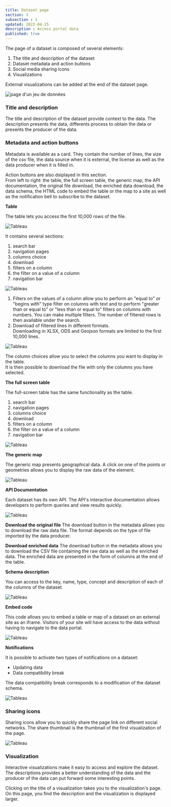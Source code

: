 ```yaml
---
title: Dataset page
section: 3
subsection : 1
updated: 2022-04-25
description : Access portal data
published: true
---
```


The page of a dataset is composed of several elements:
1. The title and description of the dataset
2. Dataset metadata and action buttons
3. Social media sharing icons
4. Visualizations

External visualizations can be added at the end of the dataset page.

![page d'un jeu de données](./images/user-guide-frontoffice/datasetpage.png)

### Title and description
The title and description of the dataset provide context to the data. The description presents the data, differents process to obtain the data or presents the producer of the data.

### Metadata and action buttons

Metadata is available as a card. They contain the number of lines, the size of the csv file, the data source when it is external, the license as well as the data producer when it is filled in.

Action buttons are also dsiplayed in this section.  
From left to right: the table, the full screen table, the generic map, the API documentation, the original file download, the enriched data download, the data schema, the HTML code to embed the table or the map to a site as well as the notification bell to subscribe to the dataset.

**Table**

The table lets you access the first 10,000 rows of the file.

![Tableau](./images/user-guide-frontoffice/tableau-1.png)

It contains several sections:
1. search bar  
2. navigation pages  
3. columns choice  
4. download  
5. filters on a column  
6. the filter on a value of a column  
7. navigation bar


![Tableau](./images/user-guide-frontoffice/tableau-2.png)

1. Filters on the values ​​of a column allow you to perform an "equal to" or "begins with" type filter on columns with text and to perform "greater than or equal to" or "less than or equal to" filters on columns with numbers. You can make multiple filters. The number of filtered rows is then available under the search.  
2. Download of filtered lines in different formats.  
Downloading in XLSX, ODS and Geojson formats are limited to the first 10,000 lines.

![Tableau](./images/user-guide-frontoffice/tableau-3.png)

The column choices allow you to select the columns you want to display in the table.  
It is then possible to download the file with only the columns you have selected.

**The full screen table**

The full-screen table has the same functionality as the table.
1. search bar  
2. navigation pages
3. columns choice  
4. download  
5. filters on a column  
6. the filter on a value of a column  
7. navigation bar  

![Tableau](./images/user-guide-frontoffice/tableau-full.png)

**The generic map**

The generic map presents geographical data. A click on one of the points or geometries allows you to display the raw data of the element.

![Tableau](./images/user-guide-frontoffice/carte-g.png)

**API Documentation**

Each dataset has its own API. The API's interactive documentation allows developers to perform queries and view results quickly.

![Tableau](./images/user-guide-frontoffice/dataset-API.png)

**Download the original file**
The download button in the metadata allows you to download the raw data file. The format depends on the type of file imported by the data producer.

**Download enriched data**
The download button in the metadata allows you to download the CSV file containing the raw data as well as the enriched data. The enriched data are presented in the form of columns at the end of the table.

**Schema description**

You can access to the key, name, type, concept and description of each of the columns of the dataset.

![Tableau](./images/user-guide-frontoffice/dataset-schema.png)

**Embed code**

This code allows you to embed a table or map of a dataset on an external site as an iframe.
Visitors of your site will have access to the data without having to navigate to the data portal.

![Tableau](./images/user-guide-frontoffice/dataset-code.png)

**Notifications**

It is possible to activate two types of notifications on a dataset:
* Updating data
* Data compatibility break

The data compatibility break corresponds to a modification of the dataset schema.

![Tableau](./images/user-guide-frontoffice/dataset-notif.png)

### Sharing icons

Sharing icons allow you to quickly share the page link on different social networks.
The share thumbnail is the thumbnail of the first visualization of the page.

![Tableau](./images/user-guide-frontoffice/share-linkedin.png)


### Visualization

Interactive visualizations make it easy to access and explore the dataset.  
The descriptions provides a better understanding of the data and the producer of the data can put forward some interesting points.

Clicking on the title of a visualization takes you to the visualization's page. On this page, you find the description and the visualization is displayed larger.
